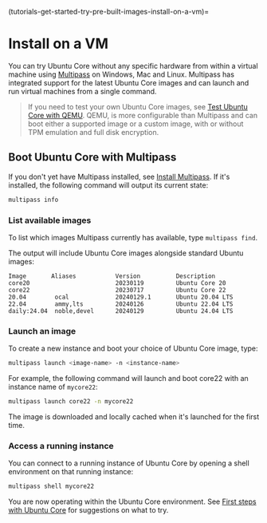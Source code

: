 (tutorials-get-started-try-pre-built-images-install-on-a-vm)=
# Install on a VM

You can try Ubuntu Core without any specific hardware from within a virtual machine using [Multipass](https://multipass.run/) on Windows, Mac and Linux. Multipass has integrated support for the latest Ubuntu Core images and can launch and run virtual machines from a single command.

> If you need to test your own Ubuntu Core images, see [Test Ubuntu Core with QEMU](/how-to-guides/manage-ubuntu-core/test-on-qemu). QEMU, is more configurable than Multipass and can boot either a supported image or a custom image, with or without TPM emulation and full disk encryption. 

## Boot Ubuntu Core with Multipass

If you don't yet have Multipass installed, see [Install Multipass](https://multipass.run/docs/install-multipass). If it's installed, the following command will output its current state:

```bash
multipass info
```

### List available images

To list which images Multipass currently has available, type `multipass find`.

The output will include Ubuntu Core images alongside standard Ubuntu images:

```text
Image       Aliases           Version          Description
core20                        20230119         Ubuntu Core 20
core22                        20230717         Ubuntu Core 22
20.04        ocal             20240129.1       Ubuntu 20.04 LTS
22.04        ammy,lts         20240126         Ubuntu 22.04 LTS
daily:24.04  noble,devel      20240129         Ubuntu 24.04 LTS
```

### Launch an image

To create a new instance and boot your choice of Ubuntu Core image, type:

```bash
multipass launch <image-name> -n <instance-name>
```

For example, the following command will launch and boot core22 with an instance name of `mycore22`:

```bash
multipass launch core22 -n mycore22
```

The image is downloaded and locally cached when it's launched for the first time.

### Access a running instance

You can connect to a running instance of Ubuntu Core by opening a shell environment on that running instance:

```bash
multipass shell mycore22
```

You are now operating within the Ubuntu Core environment. See [First steps with Ubuntu Core](/how-to-guides/using-ubuntu-core) for suggestions on what to try.

